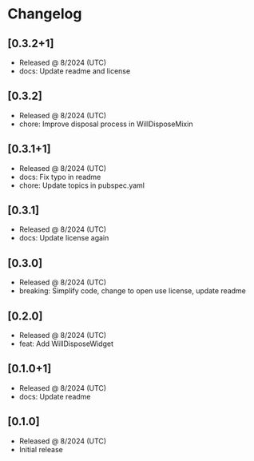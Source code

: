 # Changelog

## [0.3.2+1]

- Released @ 8/2024 (UTC)
- docs: Update readme and license

## [0.3.2]

- Released @ 8/2024 (UTC)
- chore: Improve disposal process in WillDisposeMixin

## [0.3.1+1]

- Released @ 8/2024 (UTC)
- docs: Fix typo in readme
- chore: Update topics in pubspec.yaml

## [0.3.1]

- Released @ 8/2024 (UTC)
- docs: Update license again

## [0.3.0]

- Released @ 8/2024 (UTC)
- breaking: Simplify code, change to open use license, update readme

## [0.2.0]

- Released @ 8/2024 (UTC)
- feat: Add WillDisposeWidget

## [0.1.0+1]

- Released @ 8/2024 (UTC)
- docs: Update readme

## [0.1.0]

- Released @ 8/2024 (UTC)
- Initial release
